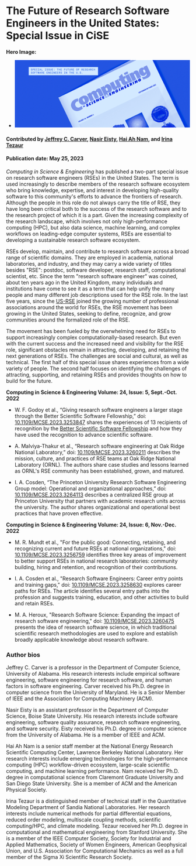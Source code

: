 # The Future of Research Software Engineers in the United States: Special Issue in CiSE

**Hero Image:**

  - <img src='../../images/Blog_2305_CiSEIssue_1125x432.png' /> 

#### Contributed by [Jeffrey C. Carver](https://github.com/JeffCarver), [Nasir Eisty](https://github.com/neisty), [Hai Ah Nam](https://github.com/hnamLANL), and [Irina Tezaur](https://github.com/ikalash)

#### Publication date: May 25, 2023

*Computing in Science & Engineering* has published a two-part special issue on research software engineers (RSEs) in the United States.  The term is used increasingly to describe members of the research software ecosystem who bring knowledge, expertise, and interest in developing high-quality software to this community's efforts to advance the frontiers of research. Although the people in this role do not always carry the title of RSE, they have long been critical both to the success of the research software and to the research project of which it is a part.  Given the increasing complexity of the research landscape, which involves not only high-performance computing (HPC), but also data science, machine learning, and complex workflows on leading-edge computer systems, RSEs are essential to developing a sustainable research software ecosystem.

RSEs develop, maintain, and contribute to research software across a broad range of scientific domains.  They are employed in academia, national laboratories, and industry, and they may carry a wide variety of titles besides "RSE": postdoc, software developer, research staff, computational scientist, etc.  Since the term "research software engineer" was coined, about ten years ago in the United Kingdom, many individuals and institutions have come to see it as a term that can help unify the many people and many different job descriptions used for the RSE role.  In the last five years, since the [US-RSE](https://us-rse.org/) joined the growing number of professional associations around the world for RSEs, the RSE movement has been growing in the United States, seeking to define, recognize, and grow communities around the formalized role of the RSE.  

The movement has been fueled by the overwhelming need for RSEs to support increasingly complex computationally-based research.  But even with the current success and the increased need and visibility for the RSE role, significant obstacles remain in attracting, developing, and retaining the next generations of RSEs.  The challenges are social and cultural, as well as technical.  The first half of this special issue shares experiences from a wide variety of people.  The second half focuses on identifying the challenges of attracting, supporting, and retaining RSEs and provides thoughts on how to build for the future.

**Computing in Science & Engineering Volume: 24, Issue: 5, Sept.-Oct. 2022**

- W. F. Godoy et al., “Giving research software engineers a larger stage through the Better Scientific Software Fellowship,” doi: [10.1109/MCSE.2023.3253847](https://doi.org/10.1109/MCSE.2023.3253847) shares the experiences of 13 recipients of recognition by the [Better Scientific Software Fellowship](https://bssw.io/pages/bssw-fellowship-program) and how they have used the recognition to advance scientific software.

- A. Malviya-Thakur et al., “Research software engineering at Oak Ridge National Laboratory,” doi: [10.1109/MCSE.2023.3260211](https://doi.org/10.1109/MCSE.2023.3260211) describes the mission, culture, and practices of RSE teams at Oak Ridge National Laboratory (ORNL).  The authors share case studies and lessons learned as ORNL's RSE community has been established, grown, and matured.

- I. A. Cosden, “The Princeton University Research Software Engineering Group model: Operational and organizational approaches,” doi: [10.1109/MCSE.2023.3264113](https://doi.org/10.1109/MCSE.2023.3264113) describes a centralized RSE group at Princeton University that partners with academic research units across the university.  The author shares organizational and operational best practices that have proven effective.

**Computing in Science & Engineering Volume: 24, Issue: 6, Nov.-Dec. 2022**

- M. R. Mundt et al., "For the public good: Connecting, retaining, and recognizing current and future RSEs at national organizations," doi: [10.1109/MCSE.2023.3256759](https://doi.org/10.1109/MCSE.2023.3256759) identifies three key areas of improvement to better support RSEs in national research laboratories: community building, hiring and retention, and recognition of their contributions.

- I. A. Cosden et al., "Research Software Engineers: Career entry points and training gaps," doi: [10.1109/MCSE.2023.3258630](https://doi.org/10.1109/MCSE.2023.3258630) explores career paths for RSEs.  The article identifies several entry paths into the profession and suggests training, education, and other activities to build and retain RSEs.

- M. A. Heroux, "Research Software Science: Expanding the impact of research software engineering," doi: [10.1109/MCSE.2023.3260475](https://doi.org/10.1109/MCSE.2023.3260475) presents the idea of research software science, in which traditional scientific research methodologies are used to explore and establish broadly applicable knowledge about research software.

### Author bios

Jeffrey C. Carver is a professor in the Department of Computer Science, University of Alabama. His research interests include empirical software engineering, software engineering for research software, and human factors in software engineering. Carver received his Ph.D. degree in computer science from the University of Maryland. He is a Senior Member of IEEE and the Association for Computing Machinery (ACM).

Nasir Eisty is an assistant professor in the Department of Computer Science, Boise State University. His research interests include software engineering, software quality assurance, research software engineering, and software security. Eisty received his Ph.D. degree in computer science from the University of Alabama. He is a member of IEEE and ACM.

Hai Ah Nam is a senior staff member at the National Energy Research Scientific Computing Center, Lawrence Berkeley National Laboratory. Her research interests include emerging technologies for the high-performance computing (HPC) workflow-driven ecosystem, large-scale scientific computing, and machine learning performance. Nam received her Ph.D. degree in computational science from Claremont Graduate University and San Diego State University. She is a member of ACM and the American Physical Society.

Irina Tezaur is a distinguished member of technical staff in the Quantitative Modeling Department of Sandia National Laboratories. Her research interests include numerical methods for partial differential equations, reduced order modeling, multiscale coupling methods, scientific computing/HPC, and climate modeling. Tezaur received her Ph.D. degree in computational and mathematical engineering from Stanford University. She is a member of the IEEE Computer Society, Society for Industrial and Applied Mathematics, Society of Women Engineers, American Geophysical Union, and U.S. Association for Computational Mechanics as well as a full member of the Sigma Xi Scientific Research Society.

<!---
Publish: yes
Topics: "research software engineers"
Track: Community
--->
